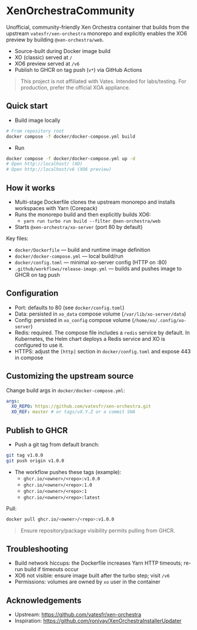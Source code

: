 # XenOrchestraCommunity

Unofficial, community-friendly Xen Orchestra container that builds from the upstream `vatesfr/xen-orchestra` monorepo and explicitly enables the XO6 preview by building `@xen-orchestra/web`.

- Source-built during Docker image build
- XO (classic) served at `/`
- XO6 preview served at `/v6`
- Publish to GHCR on tag push (`v*`) via GitHub Actions

> This project is not affiliated with Vates. Intended for labs/testing. For production, prefer the official XOA appliance.

## Quick start

- Build image locally

```sh
# From repository root
docker compose -f docker/docker-compose.yml build
```

- Run

```sh
docker compose -f docker/docker-compose.yml up -d
# Open http://localhost/ (XO)
# Open http://localhost/v6 (XO6 preview)
```

## How it works

- Multi-stage Dockerfile clones the upstream monorepo and installs workspaces with Yarn (Corepack)
- Runs the monorepo build and then explicitly builds XO6:
  - `yarn run turbo run build --filter @xen-orchestra/web`
- Starts `@xen-orchestra/xo-server` (port 80 by default)

Key files:
- `docker/Dockerfile` — build and runtime image definition
- `docker/docker-compose.yml` — local build/run
- `docker/config.toml` — minimal xo-server config (HTTP on :80)
- `.github/workflows/release-image.yml` — builds and pushes image to GHCR on tag push

## Configuration

- Port: defaults to 80 (see `docker/config.toml`)
- Data: persisted in `xo_data` compose volume (`/var/lib/xo-server/data`)
- Config: persisted in `xo_config` compose volume (`/home/xo/.config/xo-server`)
- Redis: required. The compose file includes a `redis` service by default. In Kubernetes, the Helm chart deploys a Redis service and XO is configured to use it.
- HTTPS: adjust the `[http]` section in `docker/config.toml` and expose 443 in compose

## Customizing the upstream source

Change build args in `docker/docker-compose.yml`:

```yaml
args:
  XO_REPO: https://github.com/vatesfr/xen-orchestra.git
  XO_REF: master # or tags/vX.Y.Z or a commit SHA
```

## Publish to GHCR

- Push a git tag from default branch:

```sh
git tag v1.0.0
git push origin v1.0.0
```

- The workflow pushes these tags (example):
  - `ghcr.io/<owner>/<repo>:v1.0.0`
  - `ghcr.io/<owner>/<repo>:1.0`
  - `ghcr.io/<owner>/<repo>:1`
  - `ghcr.io/<owner>/<repo>:latest`

Pull:

```sh
docker pull ghcr.io/<owner>/<repo>:v1.0.0
```

> Ensure repository/package visibility permits pulling from GHCR.

## Troubleshooting

- Build network hiccups: the Dockerfile increases Yarn HTTP timeouts; re-run build if timeouts occur
- XO6 not visible: ensure image built after the turbo step; visit `/v6`
- Permissions: volumes are owned by `xo` user in the container

## Acknowledgements

- Upstream: https://github.com/vatesfr/xen-orchestra
- Inspiration: https://github.com/ronivay/XenOrchestraInstallerUpdater
